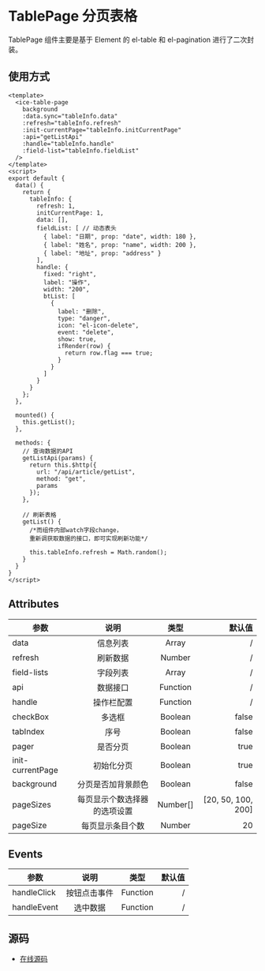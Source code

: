 # TablePage 分页表格

TablePage 组件主要是基于 Element 的 el-table 和 el-pagination 进行了二次封装。

## 使用方式

```vue
<template>
  <ice-table-page
    background
    :data.sync="tableInfo.data"
    :refresh="tableInfo.refresh"
    :init-currentPage="tableInfo.initCurrentPage"
    :api="getListApi"
    :handle="tableInfo.handle"
    :field-list="tableInfo.fieldList"
  />
</template>
<script>
export default {
  data() {
    return {
      tableInfo: {
        refresh: 1,
        initCurrentPage: 1,
        data: [],
        fieldList: [ // 动态表头
          { label: "日期", prop: "date", width: 180 },
          { label: "姓名", prop: "name", width: 200 },
          { label: "地址", prop: "address" }
        ],
        handle: {
          fixed: "right",
          label: "操作",
          width: "200",
          btList: [
            {
              label: "删除",
              type: "danger",
              icon: "el-icon-delete",
              event: "delete",
              show: true,
              ifRender(row) {
                return row.flag === true;
              }
            }
          ]
        }
      }
    };
  },

  mounted() {
    this.getList();
  },

  methods: {
    // 查询数据的API
    getListApi(params) {
      return this.$http({
        url: "/api/article/getList",
        method: "get",
        params
      });
    },

    // 刷新表格
    getList() {
      /*而组件内部watch字段change，
      重新调获取数据的接口，即可实现刷新功能*/
      
      this.tableInfo.refresh = Math.random();
    }
  }
}
</script>
```

<test-abc/>

## Attributes
|    参数        |   说明         | 类型    |   默认值    |
| ------------- |:-------------:| :-----: |----------:|
|    data       |  信息列表       | Array   |   /        |
|    refresh       |  刷新数据       | Number   |   /        |
|   field-lists |  字段列表      |   Array |     /  |
|   api         |  数据接口    |    Function |   /    |
|   handle         |  操作栏配置    |    Function |   /    |
|   checkBox         |  多选框    |    Boolean |   false    |
|   tabIndex         |  序号    |    Boolean |   false    |
|   pager         |  是否分页   |    Boolean |   true    |
|   init-currentPage|  初始化分页   |    Boolean |   true    |
|   background|  分页是否加背景颜色   |    Boolean |   false    |
|   pageSizes|  每页显示个数选择器的选项设置   |   Number[] |   [20, 50, 100, 200]    |
|   pageSize|  每页显示条目个数   |   Number |   20    |

## Events

|    参数        |   说明         | 类型    |   默认值    |
| ------------- |:-------------:| :-----: |----------:|
|    handleClick       |  按钮点击事件       | Function   |   /        |
|    handleEvent       |  选中数据       | Function   |   /        |


## 源码
- [在线源码](https://github.com/utryfe/icefox/blob/master/lib/components/TablePage/TablePage.vue)
